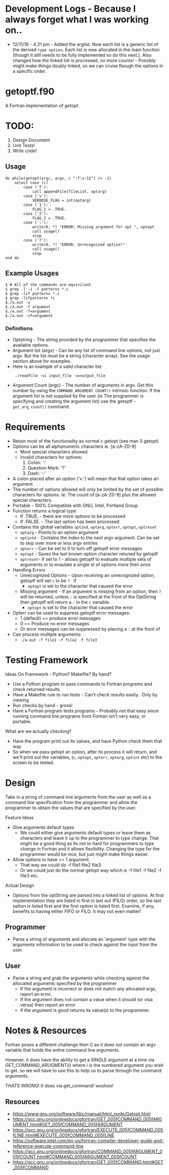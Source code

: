 
# Development Logs - Because I always forget what I was working on..
* 12/11/18 - 4:21 pm - Added the arglist. Now each list is a generic list of
the derived `type option`. Each list is now allocated in the main function
(though it still needs to be fully implemented so do this next.). Also changed
how the linked list is processed, no more counts! - Possibly might make things
doubly linked, so we can cruise though the options in a specific order.


# getoptf.f90 

A Fortran implementation of getopt.

# TODO:

1. Design Document
2. Unit Tests!
3. Write code!

## Usage
```
do while(getopt(argc, argv, c ":f:v:12") /= -1) 
    select case (c)
        case ('f'):
            call appendFile(fileList, optarg)
        case ('v'):
            VERBOSE_FLAG = int(optarg)
        case ('1'):
            FLAG_1 = .TRUE.
        case ('2'):
            FLAG_2 = .TRUE.
        case (':'):
            write(0, *) "ERROR: Missing argument for opt ", optopt
            call usage()
            stop
        case ('?'):
            write(0, *) "ERROR: Unrecognized option!"
            call usage()
            stop
end do
```

## Example Usages
```
$ # All of the commands are equivilant
$ grep -l -i -f patterns *.c
$ grep -lif patterns *.c
$ grep -lifpatterns *c
$./a.out -v
$./a.out -f argument
$./a.out -f=argument
$./a.out -vf=argument
```

### Definitions
* Optstring - The string provided by the programmer that specifies the available
  options.
* Argument list (argv) - Can be any list of command line options, not just
  argv. But the list must be a string (character array). See the usage section
  above for examples.
* Here is an example of a valid character list:
   ```
    ./readfile -vi input_file -o=output_file
   ```
* Argument Count (argc) - The number of arguments in argv. Get this number
by using the `COMMAND_ARGUMENT_COUNT()` intrinsic function. If the argument
list is not supplied by the user (ie The programmer is specifying and creating
the argument list) use the getoptf - `get_arg_count()` command.

# Requirements 
* Retain most of the functionality as normal c getopt (see man 3 getopt)
* Options can be all alphanumeric characters ie. [a-zA-Z0-9]
    * Most special characters allowed
    * Invalid characters for options:
        1. Colon:           ':' 
        2. Question Mark:   '?' 
        3. Dash:            '-'
* A colon placed after an option ('v:') will mean that that option takes an argument
* The number of options allowed will only be limited by the set of possible
  characters for options. ie: The count of [a-zA-Z0-9] plus the allowed special
  characters.
* Portable - 100% Compatible with GNU, Intel, Portland Group 
* Function returns a logical type
    * If .TRUE.  - there are more options to be processed
    * If .FALSE. - The last option has been processed
* Contains the global variables `optind`, `optarg`, `opterr`, `optopt`,
  `optreset`
    * `optarg` - Points to an option argument 
    * `optintd` - Contains the index to the next argv argument. Can be set to
    skip over more or less argv entries
    * `opterr` - Can be set to 0 to turn off getoptf error messages
    * `optopt` - Saves the last known option character retuned by getoptf
    * `optreset`- If set to 1 - allows getoptf to evaluate multiple sets of
    arguments or to evaulate a single st of options more then once
* Handling Errors
    * Unrecognized Options - Upon receiving an unrecognized option, getoptf will
   set `c` to be `?` . If
        * `optopt` is set to the character that caused the error
    * Missing argument - If an argument is missing from an option, then `?` will
   be returned, unless `:` is specified at the front of the OptString then
   getoptf will return a `:` in the `c` variable.
        * `optopt` is set to the character that caused the error
* Opterr can be used to suppress getoptf error messages:
    * 1 (default) == produce error messages
    * 0 == Produce no error messages
    * Or error messages can be suppressed by placing a `:` at the front of
* Can process multiple arguments:
    * `./a.out -f file1 -f file2 -f file3`


# Testing Framework

Ideas On Framework - Python? Makefile? By hand?
* Use a Python program to pass commands to Fortran programs and check returned
  results
* Have a Makefile rule to run tests - Can't check results easily.. Only by
viewing
* Run checks by hand - gross!
* Have a Fortran program tests programs - Probably not that easy since running
  command line programs from Fortran isn't very easy, or portable.

What are we actually checking?
* Have the program print out its values, and have Python check them that way
* So when we pass getopt an option, after its process it will return, and
we'll print out the variables, (`c`, `optopt`, `opterr`, `optarg`, `optint`
etc) to the screen to be tested.

# Design

Take in a string of command line arguments from the user as well as a command 
line specification from the programmer and allow the programmer to obtain the 
values that are specified by the user.

Feature Ideas
* Give arguments default types
    * We could either give arguments default types or leave them as characters
    and leave it up to the programmer to type change. That might be a good
    thing as its not to hard for programmers to type change in Fortran and it
    allows flexibility. Changing the type for the programmer would be nice,
    but just might make things easier.
* Allow options to have >= 1 argument. 
    * That way we could do -f file1 file2 file3.
    * Or we could just do the normal getopt way which is -f file1 -f file2 -f file3
    etc.

Actual Design
* Options from the optString are parsed into a linked list of options. At first
implementation they are listed in first in last out (FILO) order, so the last
option is listed first and the first option is listed first. Examine, if any,
benefits to having either FIFO or FILO. It may not even matter!


## Programmer

* Parse a string of arguments and allocate an 'argument' type with the arguments 
information to be used to check against the input from the user.

## User
* Parse a string and grab the arguments while checking against the allocated
arguments specified by the programmer
    * If the argument is incorrect or does not match any allocated args, report
    an error.
    * If the argument does not contain a value when it should (or visa versa)
    then report an error
    * if the argument is good returns its value(s) to the programmer.

# Notes & Resources

Fortran poses a different challenge then C as it does not contain an argv 
variable that holds the entire command line arguments.

However, it does have the ability to get a SINGLE argument at a time via
GET_COMMAND_ARUGMENT(i) where i is the numbered argument you wish to get.
so we will have to use this to help us to parse through the command arguments.

THATS WRONG! It does via get_command! woohoo!


## Resources
* https://www.gnu.org/software/libc/manual/html_node/Getopt.html
* https://gcc.gnu.org/onlinedocs/gfortran/GET_005fCOMMAND_005fARGUMENT.html#GET_005fCOMMAND_005fARGUMENT
* https://gcc.gnu.org/onlinedocs/gfortran/EXECUTE_005fCOMMAND_005fLINE.html#EXECUTE_005fCOMMAND_005fLINE
* https://software.intel.com/en-us/fortran-compiler-developer-guide-and-reference-execute-command-line
* https://gcc.gnu.org/onlinedocs/gfortran/COMMAND_005fARGUMENT_005fCOUNT.html#COMMAND_005fARGUMENT_005fCOUNT
* https://gcc.gnu.org/onlinedocs/gfortran/GET_005fCOMMAND.html#GET_005fCOMMAND
